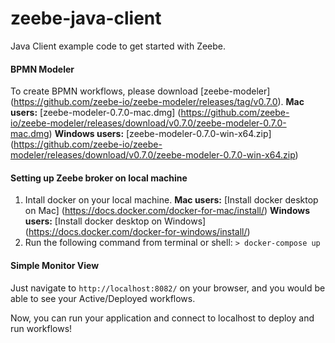 # zeebe-java-client
Java Client example code to get started with Zeebe.

#### BPMN Modeler
To create BPMN workflows, please download [zeebe-modeler] (https://github.com/zeebe-io/zeebe-modeler/releases/tag/v0.7.0).
**Mac users:** [zeebe-modeler-0.7.0-mac.dmg] (https://github.com/zeebe-io/zeebe-modeler/releases/download/v0.7.0/zeebe-modeler-0.7.0-mac.dmg)
**Windows users:** [zeebe-modeler-0.7.0-win-x64.zip] (https://github.com/zeebe-io/zeebe-modeler/releases/download/v0.7.0/zeebe-modeler-0.7.0-win-x64.zip)

#### Setting up Zeebe broker on local machine
1. Intall docker on your local machine.
**Mac users:** [Install docker desktop on Mac] (https://docs.docker.com/docker-for-mac/install/)
**Windows users:** [Install docker desktop on Windows] (https://docs.docker.com/docker-for-windows/install/)
2. Run the following command from terminal or shell: `> docker-compose up`

#### Simple Monitor View
Just navigate to `http://localhost:8082/` on your browser, and you would be able to see your Active/Deployed workflows.

Now, you can run your application and connect to localhost to deploy and run workflows!
